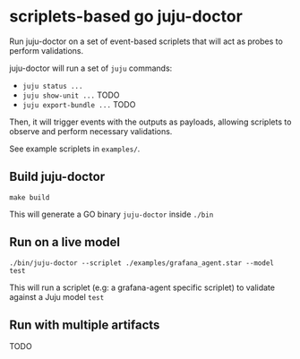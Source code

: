# scriplets-based go juju-doctor

Run juju-doctor on a set of event-based scriplets that will act as probes to perform validations.

juju-doctor will run a set of `juju` commands:
- `juju status ...`
- `juju show-unit ...` TODO
- `juju export-bundle ...` TODO 

Then, it will trigger events with the outputs as payloads, allowing scriplets to observe and perform necessary validations.

See example scriplets in `examples/`.

## Build juju-doctor
```
make build
```
This will generate a GO binary `juju-doctor` inside `./bin`


## Run on a live model
```
./bin/juju-doctor --scriplet ./examples/grafana_agent.star --model test
```
This will run a scriplet (e.g: a grafana-agent specific scriplet) to validate against a Juju model `test`

## Run with multiple artifacts
TODO